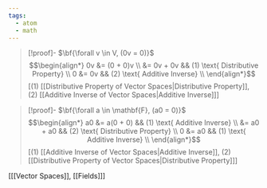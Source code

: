 ```yaml
---
tags:
  - atom
  - math
---
```

> [!proof]- $\bf{\forall v \in V, (0v = 0)}$
> $$\begin{align*}
> 	0v &= (0 + 0)v \\
> 	&= 0v + 0v && (1) \text{ Distributive Property} \\
> 	0 &= 0v && (2) \text{ Additive Inverse} \\
> \end{align*}$$
> \[$(1)$ [[Distributive Property of Vector Spaces|Distributive Property]], $(2)$ [[Additive Inverse of Vector Spaces|Additive Inverse]]\]

> [!proof]- $\bf{\forall a \in \mathbf{F}, (a0 = 0)}$
> $$\begin{align*}
> 	a0 &= a(0 + 0) && (1) \text{ Additive Inverse} \\
> 	&= a0 + a0 && (2) \text{ Distributive Property} \\
> 	0 &= a0 && (1) \text{ Additive Inverse} \\
> \end{align*}$$
> \[$(1)$ [[Additive Inverse of Vector Spaces|Additive Inverse]], $(2)$ [[Distributive Property of Vector Spaces|Distributive Property]]\]

\[[[Vector Spaces]], [[Fields]]\]
